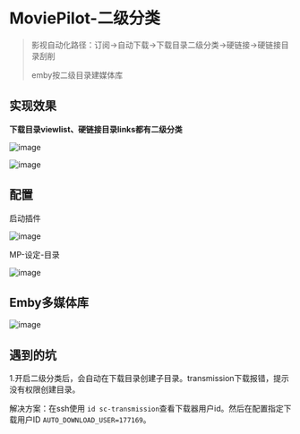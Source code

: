 # MoviePilot-二级分类

> 影视自动化路径：订阅->自动下载->下载目录二级分类->硬链接->硬链接目录刮削
>
> emby按二级目录建媒体库

## 实现效果

**下载目录viewlist、硬链接目录links都有二级分类**

![image](https://img.kaian.de/i/2024/06/14/142940.png)

![image](https://img.kaian.de/i/2024/06/14/143043.png)

## 配置

启动插件

![image](https://img.kaian.de/i/2024/06/14/142839.png)

MP-设定-目录

![image](https://img.kaian.de/i/2024/06/14/142727.png)

## Emby多媒体库

![image](https://img.kaian.de/i/2024/06/14/144752.png)



## 遇到的坑

1.开启二级分类后，会自动在下载目录创建子目录。transmission下载报错，提示没有权限创建目录。

解决方案：在ssh使用 `id sc-transmission`查看下载器用户id。然后在配置指定下载用户ID `AUTO_DOWNLOAD_USER=177169`。






































